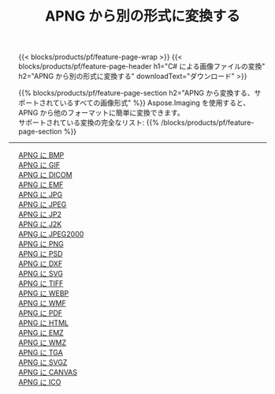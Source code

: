 ﻿---
title: APNG から別の形式に変換する 
weight: 3920
url: /ja/java/conversion/from/apng 
lang: ja
langdirlevel: 2
locales: zh-hans,ja,it,ru,de,es,fr,nl,id,lt,pl,pt,vi,tr,ko,zh-hant,ar,hi,th,sv,cs,uk,he
description: Aspose.Imaging を使用すると、APNG から別のフォーマットに簡単に変換できます
---

{{< blocks/products/pf/feature-page-wrap >}}
{{< blocks/products/pf/feature-page-header h1="C# による画像ファイルの変換" h2="APNG から別の形式に変換する" downloadText="ダウンロード" >}}


{{% blocks/products/pf/feature-page-section  h2="APNG から変換する、サポートされているすべての画像形式" %}}
Aspose.Imaging を使用すると、APNG から他のフォーマットに簡単に変換できます。
<br/>
サポートされている変換の完全なリスト:
{{% /blocks/products/pf/feature-page-section %}}
<div class="container-fluid productfamilypage bg-gray">
    <div class="convertypes bg-gray agp-content section">
        <div class="container">
		<hr style="margin-left:-20px;"/>
		<div class="row other-converters">
		    <div class='col-md-2 other-converter remove-lp remove-rp'><a href="/imaging/ja/java/conversion/apng-to-bmp" >APNG に BMP</a></div><div class='col-md-2 other-converter remove-lp remove-rp'><a href="/imaging/ja/java/conversion/apng-to-gif" >APNG に GIF</a></div><div class='col-md-2 other-converter remove-lp remove-rp'><a href="/imaging/ja/java/conversion/apng-to-dicom" >APNG に DICOM</a></div><div class='col-md-2 other-converter remove-lp remove-rp'><a href="/imaging/ja/java/conversion/apng-to-emf" >APNG に EMF</a></div><div class='col-md-2 other-converter remove-lp remove-rp'><a href="/imaging/ja/java/conversion/apng-to-jpg" >APNG に JPG</a></div><div class='col-md-2 other-converter remove-lp remove-rp'><a href="/imaging/ja/java/conversion/apng-to-jpeg" >APNG に JPEG</a></div><div class='col-md-2 other-converter remove-lp remove-rp'><a href="/imaging/ja/java/conversion/apng-to-jp2" >APNG に JP2</a></div><div class='col-md-2 other-converter remove-lp remove-rp'><a href="/imaging/ja/java/conversion/apng-to-j2k" >APNG に J2K</a></div><div class='col-md-2 other-converter remove-lp remove-rp'><a href="/imaging/ja/java/conversion/apng-to-jpeg2000" >APNG に JPEG2000</a></div><div class='col-md-2 other-converter remove-lp remove-rp'><a href="/imaging/ja/java/conversion/apng-to-png" >APNG に PNG</a></div><div class='col-md-2 other-converter remove-lp remove-rp'><a href="/imaging/ja/java/conversion/apng-to-psd" >APNG に PSD</a></div><div class='col-md-2 other-converter remove-lp remove-rp'><a href="/imaging/ja/java/conversion/apng-to-dxf" >APNG に DXF</a></div><div class='col-md-2 other-converter remove-lp remove-rp'><a href="/imaging/ja/java/conversion/apng-to-svg" >APNG に SVG</a></div><div class='col-md-2 other-converter remove-lp remove-rp'><a href="/imaging/ja/java/conversion/apng-to-tiff" >APNG に TIFF</a></div><div class='col-md-2 other-converter remove-lp remove-rp'><a href="/imaging/ja/java/conversion/apng-to-webp" >APNG に WEBP</a></div><div class='col-md-2 other-converter remove-lp remove-rp'><a href="/imaging/ja/java/conversion/apng-to-wmf" >APNG に WMF</a></div><div class='col-md-2 other-converter remove-lp remove-rp'><a href="/imaging/ja/java/conversion/apng-to-pdf" >APNG に PDF</a></div><div class='col-md-2 other-converter remove-lp remove-rp'><a href="/imaging/ja/java/conversion/apng-to-html" >APNG に HTML</a></div><div class='col-md-2 other-converter remove-lp remove-rp'><a href="/imaging/ja/java/conversion/apng-to-emz" >APNG に EMZ</a></div><div class='col-md-2 other-converter remove-lp remove-rp'><a href="/imaging/ja/java/conversion/apng-to-wmz" >APNG に WMZ</a></div><div class='col-md-2 other-converter remove-lp remove-rp'><a href="/imaging/ja/java/conversion/apng-to-tga" >APNG に TGA</a></div><div class='col-md-2 other-converter remove-lp remove-rp'><a href="/imaging/ja/java/conversion/apng-to-svgz" >APNG に SVGZ</a></div><div class='col-md-2 other-converter remove-lp remove-rp'><a href="/imaging/ja/java/conversion/apng-to-canvas" >APNG に CANVAS</a></div><div class='col-md-2 other-converter remove-lp remove-rp'><a href="/imaging/ja/java/conversion/apng-to-ico" >APNG に ICO</a></div>
                </div>
        </div>
    </div>
</div>
<br/>


